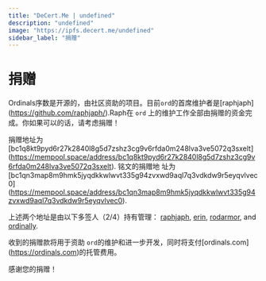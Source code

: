 ```yaml
---
title: "DeCert.Me | undefined"
description: "undefined"
image: "https://ipfs.decert.me/undefined"
sidebar_label: "捐赠"
---
```

捐赠
======

Ordinals序数是开源的，由社区资助的项目。目前`ord`的首席维护者是[raphjaph]
(https://github.com/raphjaph/).Raph在 `ord` 上的维护工作全部由捐赠的资金完
成。你如果可以的话，请考虑捐赠！



捐赠地址为 [bc1q8kt9pyd6r27k2840l8g5d7zshz3cg9v6rfda0m248lva3ve5072q3sxelt]
(https://mempool.space/address/bc1q8kt9pyd6r27k2840l8g5d7zshz3cg9v6rfda0m248lva3ve5072q3sxelt). 铭文的捐赠地
址为 [bc1qn3map8m9hmk5jyqdkkwlwvt335g94zvxwd9aql7q3vdkdw9r5eyqvlvec0]
(https://mempool.space/address/bc1qn3map8m9hmk5jyqdkkwlwvt335g94zvxwd9aql7q3vdkdw9r5eyqvlvec0).


上述两个地址是由以下多签人（2/4）持有管理： [raphjaph](https://twitter.com/raphjaph), [erin](https://twitter.com/realizingerin), [rodarmor](https://twitter.com/rodarmor), and [ordinally](https://twitter.com/veryordinally).





收到的捐赠款将用于资助 `ord`的维护和进一步开发，同时将支付[ordinals.com]
(https://ordinals.com)的托管费用。


感谢您的捐赠！
